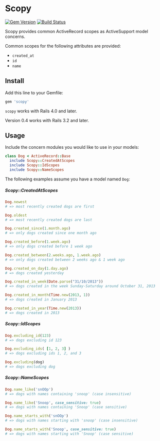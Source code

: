 # Scopy

[![Gem Version](http://img.shields.io/gem/v/scopy.svg)](http://rubygems.org/gems/scopy)
[![Build Status](http://img.shields.io/travis/neighborland/scopy.svg)](https://travis-ci.org/neighborland/scopy)

Scopy provides common ActiveRecord scopes as ActiveSupport model concerns.

Common scopes for the following attributes are provided:

* `created_at`
* `id`
* `name`

## Install

Add this line to your Gemfile:

```ruby
gem 'scopy'
```

`scopy` works with Rails 4.0 and later.

Version 0.4 works with Rails 3.2 and later.

## Usage

Include the concern modules you would like to use in your models:

```ruby
class Dog < ActiveRecord::Base
  include Scopy::CreatedAtScopes
  include Scopy::IdScopes
  include Scopy::NameScopes
```

The following examples assume you have a model named `Dog`:

##### Scopy::CreatedAtScopes

```ruby
Dog.newest
# => most recently created dogs are first

Dog.oldest
# => most recently created dogs are last

Dog.created_since(1.month.ago)
# => only dogs created since one month ago

Dog.created_before(1.week.ago)
# => only dogs created before 1 week ago

Dog.created_between(2.weeks.ago, 1.week.ago)
# => only dogs created between 2 weeks ago & 1 week ago

Dog.created_on_day(1.day.ago)
# => dogs created yesterday

Dog.created_in_week(Date.parse("31/10/2013"))
# => dogs created in the week Sunday-Saturday around October 31, 2013

Dog.created_in_month(Time.new(2013, 1))
# => dogs created in January 2013

Dog.created_in_year(Time.new(2013))
# => dogs created in 2013
```

##### Scopy::IdScopes

```ruby
Dog.excluding_id(123)
# => dogs excluding id 123

Dog.excluding_ids( [1, 2, 3] )
# => dogs excluding ids 1, 2, and 3

Dog.excluding(dog)
# => dogs excluding dog
```

##### Scopy::NameScopes

```ruby
Dog.name_like('snOOp')
# => dogs with names containing 'snoop' (case insensitive)

Dog.name_like('Snoop', case_sensitive: true)
# => dogs with names containing 'Snoop' (case sensitive)

Dog.name_starts_with('snOOp')
# => dogs with names starting with 'snoop' (case insensitive)

Dog.name_starts_with('Snoop', case_sensitive: true)
# => dogs with names starting with 'Snoop' (case sensitive)
```
